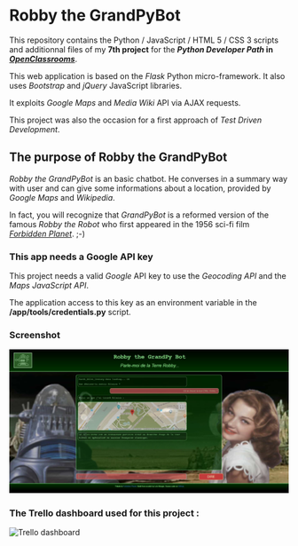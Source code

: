 # Robby the GrandPyBot

This repository contains the Python / JavaScript / HTML 5 / CSS 3 scripts and additionnal files of my  __7th project__ for the __*Python Developer Path* in [*OpenClassrooms*](https://openclassrooms.com/paths/developpeur-se-dapplication-python)__.

This web application is based on the *Flask* Python micro-framework. It also uses *Bootstrap* and *jQuery* JavaScript libraries.

It exploits *Google Maps* and *Media Wiki* API via AJAX requests.

This project was also the occasion for a first approach of *Test Driven Development*.

## The purpose of Robby the GrandPyBot

*Robby the GrandPyBot* is an basic chatbot. He converses in a summary way with user and can give some informations about a location, provided by *Google Maps* and *Wikipedia*.

In fact, you will recognize that *GrandPyBot* is a reformed version of the famous *Robby the Robot* who first appeared in the 1956 sci-fi film [*Forbidden Planet*](https://www.youtube.com/watch?v=j7bXuX7x0pg). ;-)

### This app needs a Google API key

This project needs a valid *Google* API key to use the *Geocoding API* and the *Maps JavaScript API*.

The application access to this key as an environment variable in the __/app/tools/credentials.py__ script.

### Screenshot

![A screenshot of grandpybot app](https://github.com/Louis-Gabriel-TM/P7_GrandPyBot/blob/master/images/demo.jpg)

### The Trello dashboard used for this project :

![Trello dashboard](https://github.com/Louis-Gabriel-TM/P7_PurBeurre/blob/master/images/P7%20-%20Capture%20dashboard%20Trello.JPG)